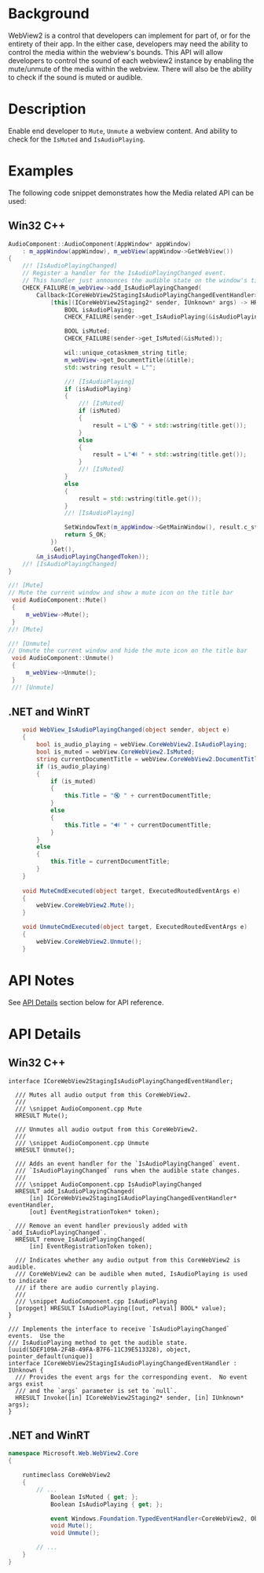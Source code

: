# Background
WebView2 is a control that developers can implement for part of, or for the entirety of their app. In the either case, developers may need the ability to control the media within the webview's bounds. This API will allow developers to control the sound of each webview2 instance by enabling the mute/unmute of the media within the webview. There will also be the ability to check if the sound is muted or audible.

# Description
Enable end developer to `Mute`, `Unmute` a webview content. And ability to check for the `IsMuted` and `IsAudioPlaying`.

# Examples

The following code snippet demonstrates how the Media related API can be used:

## Win32 C++

```cpp
AudioComponent::AudioComponent(AppWindow* appWindow)
    : m_appWindow(appWindow), m_webView(appWindow->GetWebView())
{
    //! [IsAudioPlayingChanged]
    // Register a handler for the IsAudioPlayingChanged event.
    // This handler just announces the audible state on the window's title bar.
    CHECK_FAILURE(m_webView->add_IsAudioPlayingChanged(
        Callback<ICoreWebView2StagingIsAudioPlayingChangedEventHandler>(
            [this](ICoreWebView2Staging2* sender, IUnknown* args) -> HRESULT {
                BOOL isAudioPlaying;
                CHECK_FAILURE(sender->get_IsAudioPlaying(&isAudioPlaying));

                BOOL isMuted;
                CHECK_FAILURE(sender->get_IsMuted(&isMuted));

                wil::unique_cotaskmem_string title;
                m_webView->get_DocumentTitle(&title);
                std::wstring result = L"";

                //! [IsAudioPlaying]
                if (isAudioPlaying)
                {
                    //! [IsMuted]
                    if (isMuted)
                    {
                        result = L"🔇 " + std::wstring(title.get());
                    }
                    else
                    {
                        result = L"🔊 " + std::wstring(title.get());
                    }
                    //! [IsMuted]
                }
                else
                {
                    result = std::wstring(title.get());
                }
                //! [IsAudioPlaying]

                SetWindowText(m_appWindow->GetMainWindow(), result.c_str());
                return S_OK;
            })
            .Get(),
        &m_isAudioPlayingChangedToken));
    //! [IsAudioPlayingChanged]
}

//! [Mute]
// Mute the current window and show a mute icon on the title bar
 void AudioComponent::Mute()
 {
     m_webView->Mute();
 }
//! [Mute]

//! [Unmute]
// Unmute the current window and hide the mute icon on the title bar
 void AudioComponent::Unmute()
 {
     m_webView->Unmute();
 }
 //! [Unmute]
```

## .NET and WinRT

```c#
    void WebView_IsAudioPlayingChanged(object sender, object e)
    {
        bool is_audio_playing = webView.CoreWebView2.IsAudioPlaying;
        bool is_muted = webView.CoreWebView2.IsMuted;
        string currentDocumentTitle = webView.CoreWebView2.DocumentTitle;
        if (is_audio_playing)
        {
            if (is_muted)
            {
                this.Title = "🔇 " + currentDocumentTitle;
            }
            else
            {
                this.Title = "🔊 " + currentDocumentTitle;
            }
        }
        else
        {
            this.Title = currentDocumentTitle;
        }
    }
    
    void MuteCmdExecuted(object target, ExecutedRoutedEventArgs e)
    {
        webView.CoreWebView2.Mute();
    }

    void UnmuteCmdExecuted(object target, ExecutedRoutedEventArgs e)
    {
        webView.CoreWebView2.Unmute();
    }
```

# API Notes

See [API Details](#api-details) section below for API reference.

# API Details

## Win32 C++

```IDL
interface ICoreWebView2StagingIsAudioPlayingChangedEventHandler;

  /// Mutes all audio output from this CoreWebView2.
  ///
  /// \snippet AudioComponent.cpp Mute
  HRESULT Mute();

  /// Unmutes all audio output from this CoreWebView2.
  ///
  /// \snippet AudioComponent.cpp Unmute
  HRESULT Unmute();
  
  /// Adds an event handler for the `IsAudioPlayingChanged` event.
  /// `IsAudioPlayingChanged` runs when the audible state changes.
  ///
  /// \snippet AudioComponent.cpp IsAudioPlayingChanged
  HRESULT add_IsAudioPlayingChanged(
      [in] ICoreWebView2StagingIsAudioPlayingChangedEventHandler* eventHandler,
      [out] EventRegistrationToken* token);

  /// Remove an event handler previously added with `add_IsAudioPlayingChanged`.
  HRESULT remove_IsAudioPlayingChanged(
      [in] EventRegistrationToken token);
  
  /// Indicates whether any audio output from this CoreWebView2 is audible.
  /// CoreWebView2 can be audible when muted, IsAudioPlaying is used to indicate
  /// if there are audio currently playing.
  ///
  /// \snippet AudioComponent.cpp IsAudioPlaying
  [propget] HRESULT IsAudioPlaying([out, retval] BOOL* value);
}

/// Implements the interface to receive `IsAudioPlayingChanged` events.  Use the
/// IsAudioPlaying method to get the audible state.
[uuid(5DEF109A-2F4B-49FA-B7F6-11C39E513328), object, pointer_default(unique)]
interface ICoreWebView2StagingIsAudioPlayingChangedEventHandler : IUnknown {
  /// Provides the event args for the corresponding event.  No event args exist
  /// and the `args` parameter is set to `null`.
  HRESULT Invoke([in] ICoreWebView2Staging2* sender, [in] IUnknown* args);
}
```

## .NET and WinRT

```c#
namespace Microsoft.Web.WebView2.Core
{

    runtimeclass CoreWebView2
    {
        // ...
            Boolean IsMuted { get; };
            Boolean IsAudioPlaying { get; };

            event Windows.Foundation.TypedEventHandler<CoreWebView2, Object> IsAudioPlayingChanged;
            void Mute();
            void Unmute();

        // ...
    }
}
```
